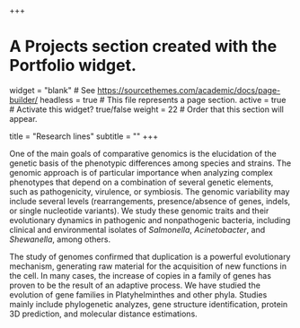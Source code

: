 +++
# A Projects section created with the Portfolio widget.
widget = "blank"  # See https://sourcethemes.com/academic/docs/page-builder/
headless = true  # This file represents a page section.
active = true  # Activate this widget? true/false
weight = 22  # Order that this section will appear.

title = "Research lines"
subtitle = ""
+++

One of the main goals of comparative genomics is the elucidation of the genetic basis of the phenotypic differences among species and strains. The genomic approach is of particular importance when analyzing complex phenotypes that depend on a combination of several genetic elements, such as pathogenicity, virulence, or symbiosis. The genomic variability may include several levels (rearrangements, presence/absence of genes, indels, or single nucleotide variants). We study these genomic traits and their evolutionary dynamics in pathogenic and nonpathogenic bacteria, including clinical and environmental isolates of *Salmonella*, *Acinetobacter*, and *Shewanella*, among others.

The study of genomes confirmed that duplication is a powerful evolutionary mechanism, generating raw material for the acquisition of new functions in the cell. In many cases, the increase of copies in a family of genes has proven to be the result of an adaptive process. We have studied the evolution of gene families in Platyhelminthes and other phyla. Studies mainly include phylogenetic analyzes, gene structure identification, protein 3D prediction, and molecular distance estimations.
